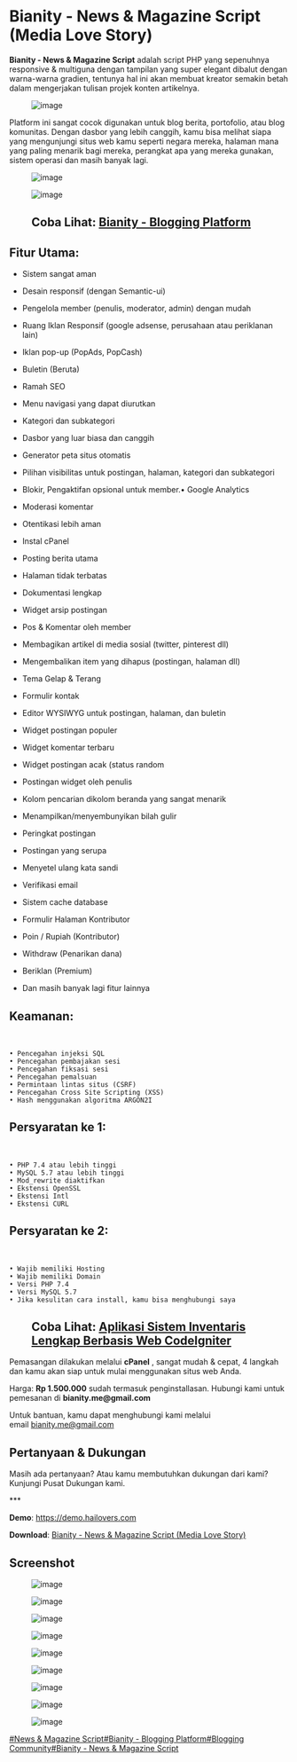<h1 class="text-lg sm:text-xl font-semibold block px-4 sm:px-6 pb-1 text-foreground break-words">Bianity - News &amp; Magazine Script (Media Love Story)</h1>
<div class="content-wrapper break-words">
<div class="block-wrapper--default">
<p class="block-content"><strong>Bianity - News &amp; Magazine Script</strong>&nbsp;adalah script PHP yang sepenuhnya responsive &amp; multiguna dengan tampilan yang super elegant dibalut dengan warna-warna gradien, tentunya hal ini akan membuat kreator semakin betah dalam mengerjakan tulisan projek konten artikelnya.</p>
</div>
<div class="block-wrapper--media block-content">
<figure class="content-block-image"><img class="rounded-xl medium-zoom-image" src="https://hailovers.com/uploads/stories/img/1746218154.jpg" alt="image" loading="lazy" data-zoom-src="https://hailovers.com/uploads/stories/img/1746218154.jpg" /></figure>
</div>
<div class="block-wrapper--default">
<p class="block-content">Platform ini sangat cocok digunakan untuk blog berita, portofolio, atau blog komunitas. Dengan dasbor yang lebih canggih, kamu bisa melihat siapa yang mengunjungi situs web kamu seperti negara mereka, halaman mana yang paling menarik bagi mereka, perangkat apa yang mereka gunakan, sistem operasi dan masih banyak lagi.</p>
</div>
<div class="block-wrapper--media block-content">
<figure class="content-block-image"><img class="rounded-xl medium-zoom-image" src="https://hailovers.com/uploads/stories/img/1746216956.png" alt="image" loading="lazy" data-zoom-src="https://hailovers.com/uploads/stories/img/1746216956.png" /></figure>
</div>
<div class="block-wrapper--media block-content">
<figure class="content-block-image"><img class="rounded-xl medium-zoom-image" src="https://hailovers.com/uploads/stories/img/1746216977.png" alt="image" loading="lazy" data-zoom-src="https://hailovers.com/uploads/stories/img/1746216977.png" /></figure>
</div>
<div class="block-wrapper--default block-content">
<figure class="content-quote flex">
<div class="ml-4 flex grow flex-col">
<blockquote"><h2>Coba Lihat:&nbsp;<a href="https://hailovers.com/story/bianity-blogging-platform">Bianity - Blogging Platform</h2></a></blockquote>
</div>
</figure>
</div>
<h2 class="block-content">Fitur Utama:</h2>
<div class="block-wrapper--default">
<ul class="block-content content-block-list-unordered">
<li class="content-block-list-item">Sistem sangat aman</li>
</ul>
</div>
<div class="block-wrapper--default">
<ul class="block-content content-block-list-unordered">
<li class="content-block-list-item">Desain responsif (dengan Semantic-ui)</li>
</ul>
</div>
<div class="block-wrapper--default">
<ul class="block-content content-block-list-unordered">
<li class="content-block-list-item">Pengelola member (penulis, moderator, admin) dengan mudah</li>
</ul>
</div>
<div class="block-wrapper--default">
<ul class="block-content content-block-list-unordered">
<li class="content-block-list-item">Ruang Iklan Responsif (google adsense, perusahaan atau periklanan lain)</li>
</ul>
</div>
<div class="block-wrapper--default">
<ul class="block-content content-block-list-unordered">
<li class="content-block-list-item">Iklan pop-up (PopAds, PopCash)</li>
</ul>
</div>
<div class="block-wrapper--default">
<ul class="block-content content-block-list-unordered">
<li class="content-block-list-item">Buletin (Beruta)</li>
</ul>
</div>
<div class="block-wrapper--default">
<ul class="block-content content-block-list-unordered">
<li class="content-block-list-item">Ramah SEO</li>
</ul>
</div>
<div class="block-wrapper--default">
<ul class="block-content content-block-list-unordered">
<li class="content-block-list-item">Menu navigasi yang dapat diurutkan</li>
</ul>
</div>
<div class="block-wrapper--default">
<ul class="block-content content-block-list-unordered">
<li class="content-block-list-item">Kategori dan subkategori</li>
</ul>
</div>
<div class="block-wrapper--default">
<ul class="block-content content-block-list-unordered">
<li class="content-block-list-item">Dasbor yang luar biasa dan canggih</li>
</ul>
</div>
<div class="block-wrapper--default">
<ul class="block-content content-block-list-unordered">
<li class="content-block-list-item">Generator peta situs otomatis</li>
</ul>
</div>
<div class="block-wrapper--default">
<ul class="block-content content-block-list-unordered">
<li class="content-block-list-item">Pilihan visibilitas untuk postingan, halaman, kategori dan subkategori</li>
</ul>
</div>
<div class="block-wrapper--default">
<ul class="block-content content-block-list-unordered">
<li class="content-block-list-item">Blokir, Pengaktifan opsional untuk member.&bull; Google Analytics</li>
</ul>
</div>
<div class="block-wrapper--default">
<ul class="block-content content-block-list-unordered">
<li class="content-block-list-item">Moderasi komentar</li>
</ul>
</div>
<div class="block-wrapper--default">
<ul class="block-content content-block-list-unordered">
<li class="content-block-list-item">Otentikasi lebih aman</li>
</ul>
</div>
<div class="block-wrapper--default">
<ul class="block-content content-block-list-unordered">
<li class="content-block-list-item">Instal cPanel</li>
</ul>
</div>
<div class="block-wrapper--default">
<ul class="block-content content-block-list-unordered">
<li class="content-block-list-item">Posting berita utama</li>
</ul>
</div>
<div class="block-wrapper--default">
<ul class="block-content content-block-list-unordered">
<li class="content-block-list-item">Halaman tidak terbatas</li>
</ul>
</div>
<div class="block-wrapper--default">
<ul class="block-content content-block-list-unordered">
<li class="content-block-list-item">Dokumentasi lengkap</li>
</ul>
</div>
<div class="block-wrapper--default">
<ul class="block-content content-block-list-unordered">
<li class="content-block-list-item">Widget arsip postingan</li>
</ul>
</div>
<div class="block-wrapper--default">
<ul class="block-content content-block-list-unordered">
<li class="content-block-list-item">Pos &amp; Komentar oleh member</li>
</ul>
</div>
<div class="block-wrapper--default">
<ul class="block-content content-block-list-unordered">
<li class="content-block-list-item">Membagikan artikel di media sosial (twitter, pinterest dll)</li>
</ul>
</div>
<div class="block-wrapper--default">
<ul class="block-content content-block-list-unordered">
<li class="content-block-list-item">Mengembalikan item yang dihapus (postingan, halaman dll)</li>
</ul>
</div>
<div class="block-wrapper--default">
<ul class="block-content content-block-list-unordered">
<li class="content-block-list-item">Tema Gelap &amp; Terang</li>
</ul>
</div>
<div class="block-wrapper--default">
<ul class="block-content content-block-list-unordered">
<li class="content-block-list-item">Formulir kontak</li>
</ul>
</div>
<div class="block-wrapper--default">
<ul class="block-content content-block-list-unordered">
<li class="content-block-list-item">Editor WYSIWYG untuk postingan, halaman, dan buletin</li>
</ul>
</div>
<div class="block-wrapper--default">
<ul class="block-content content-block-list-unordered">
<li class="content-block-list-item">Widget postingan populer</li>
</ul>
</div>
<div class="block-wrapper--default">
<ul class="block-content content-block-list-unordered">
<li class="content-block-list-item">Widget komentar terbaru</li>
</ul>
</div>
<div class="block-wrapper--default">
<ul class="block-content content-block-list-unordered">
<li class="content-block-list-item">Widget postingan acak (status random</li>
</ul>
</div>
<div class="block-wrapper--default">
<ul class="block-content content-block-list-unordered">
<li class="content-block-list-item">Postingan widget oleh penulis</li>
</ul>
</div>
<div class="block-wrapper--default">
<ul class="block-content content-block-list-unordered">
<li class="content-block-list-item">Kolom pencarian dikolom beranda yang sangat menarik</li>
</ul>
</div>
<div class="block-wrapper--default">
<ul class="block-content content-block-list-unordered">
<li class="content-block-list-item">Menampilkan/menyembunyikan bilah gulir</li>
</ul>
</div>
<div class="block-wrapper--default">
<ul class="block-content content-block-list-unordered">
<li class="content-block-list-item">Peringkat postingan</li>
</ul>
</div>
<div class="block-wrapper--default">
<ul class="block-content content-block-list-unordered">
<li class="content-block-list-item">Postingan yang serupa</li>
</ul>
</div>
<div class="block-wrapper--default">
<ul class="block-content content-block-list-unordered">
<li class="content-block-list-item">Menyetel ulang kata sandi</li>
</ul>
</div>
<div class="block-wrapper--default">
<ul class="block-content content-block-list-unordered">
<li class="content-block-list-item">Verifikasi email</li>
</ul>
</div>
<div class="block-wrapper--default">
<ul class="block-content content-block-list-unordered">
<li class="content-block-list-item">Sistem cache database</li>
</ul>
</div>
<div class="block-wrapper--default">
<ul class="block-content content-block-list-unordered">
<li class="content-block-list-item">Formulir Halaman Kontributor</li>
</ul>
</div>
<div class="block-wrapper--default">
<ul class="block-content content-block-list-unordered">
<li class="content-block-list-item">Poin / Rupiah (Kontributor)</li>
</ul>
</div>
<div class="block-wrapper--default">
<ul class="block-content content-block-list-unordered">
<li class="content-block-list-item">Withdraw (Penarikan dana)</li>
</ul>
</div>
<div class="block-wrapper--default">
<ul class="block-content content-block-list-unordered">
<li class="content-block-list-item">Beriklan (Premium)</li>
</ul>
</div>
<div class="block-wrapper--default">
<ul class="block-content content-block-list-unordered">
<li class="content-block-list-item">Dan masih banyak lagi fitur lainnya</li>
</ul>
</div>
<h2 class="block-content">Keamanan:</h2>
<div class="block-wrapper--default block-content">
<div class="v-code-block v-code-block-mb-5 v-code-block--highlightjs" data-v-51ec5829="">
<div class="v-code-block--code" data-v-51ec5829="">
<div class="v-code-block--code-copy-button v-code-block--code-copy-button v-code-block--code-copy-button-status-copy" data-v-51ec5829="">&nbsp;</div>
<pre class="language-plain" data-v-51ec5829=""><code class="language-plain  hljs" data-v-51ec5829="">&bull; Pencegahan injeksi SQL
&bull; Pencegahan pembajakan sesi
&bull; Pencegahan fiksasi sesi
&bull; Pencegahan pemalsuan
&bull; Permintaan lintas situs (CSRF)
&bull; Pencegahan Cross Site Scripting (XSS)
&bull; Hash menggunakan algoritma ARGON2I</code></pre>
</div>
</div>
</div>
<h2 class="block-content">Persyaratan ke 1:</h2>
<div class="block-wrapper--default block-content">
<div class="v-code-block v-code-block-mb-5 v-code-block--highlightjs" data-v-51ec5829="">
<div class="v-code-block--code" data-v-51ec5829="">
<div class="v-code-block--code-copy-button v-code-block--code-copy-button v-code-block--code-copy-button-status-copy" data-v-51ec5829="">&nbsp;</div>
<pre class="language-plain" data-v-51ec5829=""><code class="language-plain  hljs" data-v-51ec5829="">&bull; PHP 7.4 atau lebih tinggi
&bull; MySQL 5.7 atau lebih tinggi
&bull; Mod_rewrite diaktifkan
&bull; Ekstensi OpenSSL
&bull; Ekstensi Intl
&bull; Ekstensi CURL</code></pre>
</div>
</div>
</div>
<h2 class="block-content">Persyaratan ke 2:</h2>
<div class="block-wrapper--default block-content">
<div class="v-code-block v-code-block-mb-5 v-code-block--highlightjs" data-v-51ec5829="">
<div class="v-code-block--code" data-v-51ec5829="">
<div class="v-code-block--code-copy-button v-code-block--code-copy-button v-code-block--code-copy-button-status-copy" data-v-51ec5829="">&nbsp;</div>
<pre class="language-plain" data-v-51ec5829=""><code class="language-plain  hljs" data-v-51ec5829="">&bull; Wajib memiliki Hosting
&bull; Wajib memiliki Domain
&bull; Versi PHP 7.4
&bull; Versi MySQL 5.7
&bull; Jika kesulitan cara install, kamu bisa menghubungi saya</code></pre>
</div>
</div>
</div>
<div class="block-wrapper--default block-content">
<figure class="content-quote flex">
<div class="ml-4 flex grow flex-col">
<blockquote"><h2>Coba Lihat:&nbsp;<a href="https://hailovers.com/story/318-aplikasi-sistem-inventaris-lengkap-berbasis-web-codeigniter">Aplikasi Sistem Inventaris Lengkap Berbasis Web CodeIgniter</h2></a></blockquote>
</div>
</figure>
</div>
<div class="block-wrapper--default">
<p class="block-content">Pemasangan dilakukan melalui&nbsp;<strong>cPanel</strong>&nbsp;, sangat mudah &amp; cepat, 4 langkah dan kamu akan siap untuk mulai menggunakan situs web Anda.</p>
</div>
<div class="block-wrapper--default">
<p class="block-content">Harga:&nbsp;<strong>Rp 1.500.000</strong>&nbsp;sudah termasuk penginstallasan. Hubungi kami untuk pemesanan di&nbsp;<strong>bianity.me@gmail.com</strong>&nbsp;</p>
</div>
<div class="block-wrapper--default">
<p class="block-content">Untuk bantuan, kamu dapat menghubungi kami melalui email&nbsp;<a href="mailto:bianity.me@gmail.com">bianity.me@gmail.com</a></p>
</div>
<h2 class="block-content">Pertanyaan &amp; Dukungan</h2>
<div class="block-wrapper--default">
<p class="block-content">Masih ada pertanyaan? Atau kamu membutuhkan dukungan dari kami? Kunjungi Pusat Dukungan kami.</p>
</div>
<div class="block-wrapper--default">
<div class="block-content content-block-delimiter">***</div>
</div>
<div class="block-wrapper--default">
<p class="block-content"><strong>Demo</strong>:&nbsp;<a href="https://chatgpt.hailovers.com/">https://demo.hailovers.com</a></p>
</div>
<div class="block-wrapper--default">
<p class="block-content"><strong>Download</strong>:&nbsp;<a href="https://store.bianity.me/product-details/bianity-news-magazine-script-media-love-story/21">Bianity - News &amp; Magazine Script (Media Love Story)</a></p>
</div>
<h2 class="block-content">Screenshot</h2>
<div class="block-wrapper--media block-content">
<figure class="content-block-image"><img class="rounded-xl medium-zoom-image" src="https://hailovers.com/uploads/stories/img/1746217223.png" alt="image" loading="lazy" data-zoom-src="https://hailovers.com/uploads/stories/img/1746217223.png" /></figure>
</div>
<div class="block-wrapper--media block-content">
<figure class="content-block-image"><img class="rounded-xl medium-zoom-image" src="https://hailovers.com/uploads/stories/img/1746217235.png" alt="image" loading="lazy" data-zoom-src="https://hailovers.com/uploads/stories/img/1746217235.png" /></figure>
</div>
<div class="block-wrapper--media block-content">
<figure class="content-block-image"><img class="rounded-xl medium-zoom-image" src="https://hailovers.com/uploads/stories/img/1746217243.png" alt="image" loading="lazy" data-zoom-src="https://hailovers.com/uploads/stories/img/1746217243.png" /></figure>
</div>
<div class="block-wrapper--media block-content">
<figure class="content-block-image"><img class="rounded-xl medium-zoom-image" src="https://hailovers.com/uploads/stories/img/1746217250.png" alt="image" loading="lazy" data-zoom-src="https://hailovers.com/uploads/stories/img/1746217250.png" /></figure>
</div>
<div class="block-wrapper--media block-content">
<figure class="content-block-image"><img class="rounded-xl medium-zoom-image" src="https://hailovers.com/uploads/stories/img/1746217282.png" alt="image" loading="lazy" data-zoom-src="https://hailovers.com/uploads/stories/img/1746217282.png" /></figure>
</div>
<div class="block-wrapper--media block-content">
<figure class="content-block-image"><img class="rounded-xl medium-zoom-image" src="https://hailovers.com/uploads/stories/img/1746217291.png" alt="image" loading="lazy" data-zoom-src="https://hailovers.com/uploads/stories/img/1746217291.png" /></figure>
</div>
<div class="block-wrapper--media block-content">
<figure class="content-block-image"><img class="rounded-xl medium-zoom-image" src="https://hailovers.com/uploads/stories/img/1746217297.png" alt="image" loading="lazy" data-zoom-src="https://hailovers.com/uploads/stories/img/1746217297.png" /></figure>
</div>
<div class="block-wrapper--media block-content">
<figure class="content-block-image"><img class="rounded-xl medium-zoom-image" src="https://hailovers.com/uploads/stories/img/1746217304.png" alt="image" loading="lazy" data-zoom-src="https://hailovers.com/uploads/stories/img/1746217304.png" /></figure>
</div>
<div class="block-wrapper--media block-content">
<figure class="content-block-image"><img class="rounded-xl medium-zoom-image" src="https://hailovers.com/uploads/stories/img/1746217313.png" alt="image" loading="lazy" data-zoom-src="https://hailovers.com/uploads/stories/img/1746217313.png" /></figure>
</div>
</div>
<div class="my-2 flex flex-wrap items-center gap-3 px-4 sm:px-6"><a class="cursor-pointer text-primary font-medium hover:text-primary/90" href="https://hailovers.com/tag/news-magazine-script">#News &amp; Magazine Script</a><a class="cursor-pointer text-primary font-medium hover:text-primary/90" href="https://hailovers.com/tag/bianity-blogging-platform">#Bianity - Blogging Platform</a><a class="cursor-pointer text-primary font-medium hover:text-primary/90" href="https://hailovers.com/tag/blogging-community">#Blogging Community</a><a class="cursor-pointer text-primary font-medium hover:text-primary/90" href="https://hailovers.com/tag/bianity-news-magazine-script">#Bianity - News &amp; Magazine Script</a></div>
